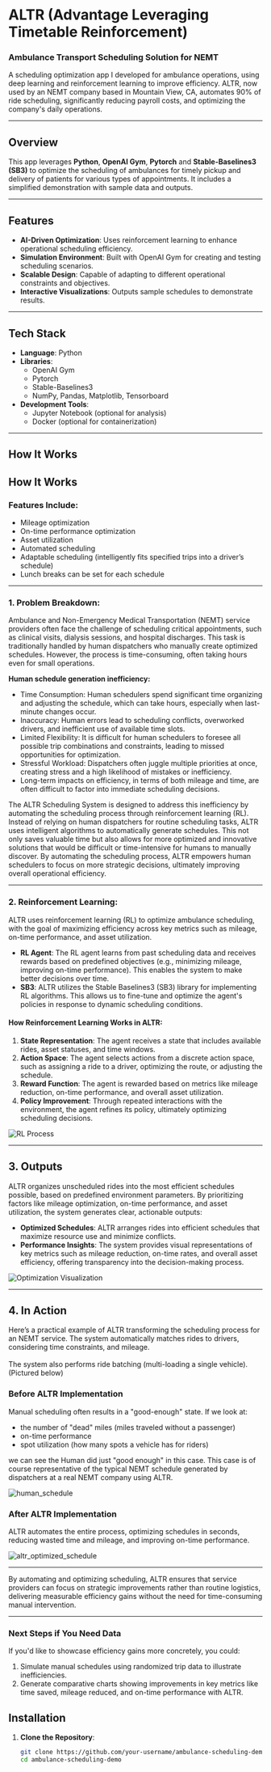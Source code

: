 # ALTR (Advantage Leveraging Timetable Reinforcement)
### Ambulance Transport Scheduling Solution for NEMT

A scheduling optimization app I developed for ambulance operations, using deep learning and reinforcement learning to improve efficiency. ALTR, now used by an NEMT company based in Mountain View, CA, automates 90% of ride scheduling, significantly reducing payroll costs, and optimizing the company's daily operations.

---

## **Overview**

This app leverages **Python**, **OpenAI Gym**, **Pytorch** and **Stable-Baselines3 (SB3)** to optimize the scheduling of ambulances for timely pickup and delivery of patients for various types of appointments. It includes a simplified demonstration with sample data and outputs.

---

## **Features**

- **AI-Driven Optimization**: Uses reinforcement learning to enhance operational scheduling efficiency.
- **Simulation Environment**: Built with OpenAI Gym for creating and testing scheduling scenarios.
- **Scalable Design**: Capable of adapting to different operational constraints and objectives.
- **Interactive Visualizations**: Outputs sample schedules to demonstrate results.

---

## **Tech Stack**

- **Language**: Python
- **Libraries**: 
  - OpenAI Gym
  - Pytorch
  - Stable-Baselines3
  - NumPy, Pandas, Matplotlib, Tensorboard
- **Development Tools**:
  - Jupyter Notebook (optional for analysis)
  - Docker (optional for containerization)

---


## **How It Works**

## **How It Works**

### **Features Include**:
- Mileage optimization
- On-time performance optimization
- Asset utilization
- Automated scheduling
- Adaptable scheduling (intelligently fits specified trips into a driver’s schedule)
- Lunch breaks can be set for each schedule

---

### **1. Problem Breakdown**:
Ambulance and Non-Emergency Medical Transportation (NEMT) service providers often face the challenge of scheduling critical appointments, such as clinical visits, dialysis sessions, and hospital discharges. This task is traditionally handled by human dispatchers who manually create optimized schedules. However, the process is time-consuming, often taking hours even for small operations.

**Human schedule generation inefficiency:**
- Time Consumption: Human schedulers spend significant time organizing and adjusting the schedule, which can take hours, especially when last-minute changes occur.
- Inaccuracy: Human errors lead to scheduling conflicts, overworked drivers, and inefficient use of available time slots.
- Limited Flexibility: It is difficult for human schedulers to foresee all possible trip combinations and constraints, leading to missed opportunities for optimization.
- Stressful Workload: Dispatchers often juggle multiple priorities at once, creating stress and a high likelihood of mistakes or inefficiency.
- Long-term impacts on efficiency, in terms of both mileage and time, are often difficult to factor into immediate scheduling decisions.




The ALTR Scheduling System is designed to address this inefficiency by automating the scheduling process through reinforcement learning (RL). Instead of relying on human dispatchers for routine scheduling tasks, ALTR uses intelligent algorithms to automatically generate schedules. This not only saves valuable time but also allows for more optimized and innovative solutions that would be difficult or time-intensive for humans to manually discover. By automating the scheduling process, ALTR empowers human schedulers to focus on more strategic decisions, ultimately improving overall operational efficiency.

---

### **2. Reinforcement Learning**:
ALTR uses reinforcement learning (RL) to optimize ambulance scheduling, with the goal of maximizing efficiency across key metrics such as mileage, on-time performance, and asset utilization.

- **RL Agent**: The RL agent learns from past scheduling data and receives rewards based on predefined objectives (e.g., minimizing mileage, improving on-time performance). This enables the system to make better decisions over time.
- **SB3**: ALTR utilizes the Stable Baselines3 (SB3) library for implementing RL algorithms. This allows us to fine-tune and optimize the agent's policies in response to dynamic scheduling conditions.

#### **How Reinforcement Learning Works in ALTR**:
1. **State Representation**: The agent receives a state that includes available rides, asset statuses, and time windows.
2. **Action Space**: The agent selects actions from a discrete action space, such as assigning a ride to a driver, optimizing the route, or adjusting the schedule.
3. **Reward Function**: The agent is rewarded based on metrics like mileage reduction, on-time performance, and overall asset utilization.
4. **Policy Improvement**: Through repeated interactions with the environment, the agent refines its policy, ultimately optimizing scheduling decisions.

![RL Process](path_to_image/reinforcement_learning_process.png) <!-- Add a diagram illustrating how the reinforcement learning process works -->

---

## **3. Outputs**
ALTR organizes unscheduled rides into the most efficient schedules possible, based on predefined environment parameters. By prioritizing factors like mileage optimization, on-time performance, and asset utilization, the system generates clear, actionable outputs:

- **Optimized Schedules**: ALTR arranges rides into efficient schedules that maximize resource use and minimize conflicts. 
- **Performance Insights**: The system provides visual representations of key metrics such as mileage reduction, on-time rates, and overall asset efficiency, offering transparency into the decision-making process.

![Optimization Visualization](path_to_image/schedule_visualization.png) <!-- Optional placeholder for an image -->

---

## **4. In Action**
Here’s a practical example of ALTR transforming the scheduling process for an NEMT service. The system automatically matches rides to drivers, considering time constraints, and mileage.<br><br>
The system also performs ride batching (multi-loading a single vehicle). (Pictured below)

### **Before ALTR Implementation**
Manual scheduling often results in a "good-enough" state. If we look at:
 - the number of "dead" miles (miles traveled without a passenger)
 - on-time performance
 - spot utilization (how many spots a vehicle has for riders) 
 
 we can see the Human did just "good enough" in this case. This case is of course representative of the typical NEMT schedule generated by dispatchers at a real NEMT company using ALTR.

![human_schedule](path_to_image/schedule_visualization.png) <!-- Optional placeholder for an image -->
<!-- Placeholder for an image or textual example of manual scheduling -->

### **After ALTR Implementation**
ALTR automates the entire process, optimizing schedules in seconds, reducing wasted time and mileage, and improving on-time performance.

![altr_optimized_schedule](path_to_image/schedule_visualization.png) <!-- Optional placeholder for an image -->
<!-- Placeholder for an image or example of optimized schedules -->

---

By automating and optimizing scheduling, ALTR ensures that service providers can focus on strategic improvements rather than routine logistics, delivering measurable efficiency gains without the need for time-consuming manual intervention.

---

### **Next Steps if You Need Data**
If you'd like to showcase efficiency gains more concretely, you could:
1. Simulate manual schedules using randomized trip data to illustrate inefficiencies.
2. Generate comparative charts showing improvements in key metrics like time saved, mileage reduced, and on-time performance with ALTR.



## **Installation**

1. **Clone the Repository**:
   ```bash
   git clone https://github.com/your-username/ambulance-scheduling-demo.git
   cd ambulance-scheduling-demo
